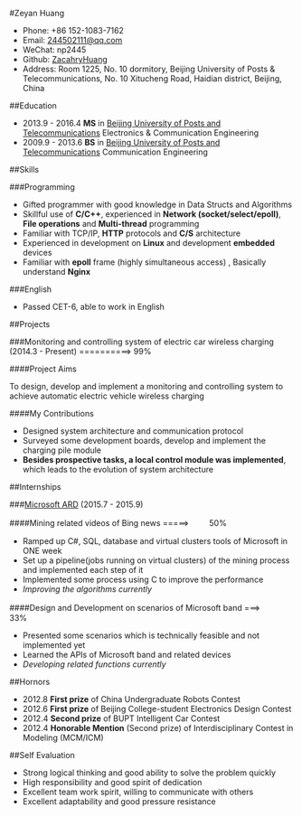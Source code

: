 #Zeyan Huang

- Phone: +86 152-1083-7162
- Email: 244502111@qq.com
- WeChat: np2445
- Github: [ZacahryHuang](https://github.com/zacharyhuang)
- Address: Room 1225, No. 10 dormitory, Beijing University of Posts & Telecommunications, No. 10 Xitucheng Road, Haidian district, Beijing, China

##Education

- 2013.9 - 2016.4 **MS** in [Beijing University of Posts and Telecommunications](https://en.wikipedia.org/wiki/Beijing_University_of_Posts_and_Telecommunications) Electronics & Communication Engineering
- 2009.9 - 2013.6 **BS** in [Beijing University of Posts and Telecommunications](https://en.wikipedia.org/wiki/Beijing_University_of_Posts_and_Telecommunications) Communication Engineering

##Skills

###Programming

- Gifted programmer with good knowledge in Data Structs and Algorithms
- Skillful use of **C/C++**, experienced in **Network (socket/select/epoll)**, **File operations** and **Multi-thread** programming
- Familiar with TCP/IP, **HTTP** protocols and **C/S** architecture
- Experienced in development on **Linux** and development **embedded** devices
- Familiar with **epoll** frame (highly simultaneous access) , Basically understand **Nginx**

###English

- Passed CET-6, able to work in English

##Projects

###Monitoring and controlling system of electric car wireless charging (2014.3 - Present) ==========> 99%

####Project Aims

To design, develop and implement a monitoring and controlling system to achieve automatic electric vehicle wireless charging

####My Contributions

 - Designed system architecture and communication protocol
 - Surveyed some development boards, develop and implement the charging pile module
 - **Besides prospective tasks, a local control module was implemented**, which leads to the evolution of system architecture	

##Internships

###[Microsoft ARD](http://www.microsoft.com/zh-cn/ard/default.aspx) (2015.7 - 2015.9)

####Mining related videos of Bing news =====> 　　 50%

- Ramped up C#, SQL, database and virtual clusters tools of Microsoft in ONE week
- Set up a pipeline(jobs running on virtual clusters) of the mining process and implemented each step of it
- Implemented some process using C to improve the performance
- *Improving the algorithms currently*

####Design and Development on scenarios of Microsoft band ===>　　　 33%

- Presented some scenarios which is technically feasible and not implemented yet
- Learned the APIs of Microsoft band and related devices
- *Developing related functions currently*


##Hornors

- 2012.8  **First prize** of China Undergraduate Robots Contest
- 2012.6  **First prize** of Beijing College-student Electronics Design Contest
- 2012.4  **Second prize** of BUPT Intelligent Car Contest
- 2012.4  **Honorable Mention** (Second prize) of Interdisciplinary Contest in Modeling (MCM/ICM)

##Self Evaluation

- Strong logical thinking and good ability to solve the problem quickly
- High responsibility and good spirit of dedication
- Excellent team work spirit, willing to communicate with others
- Excellent adaptability and good pressure resistance
